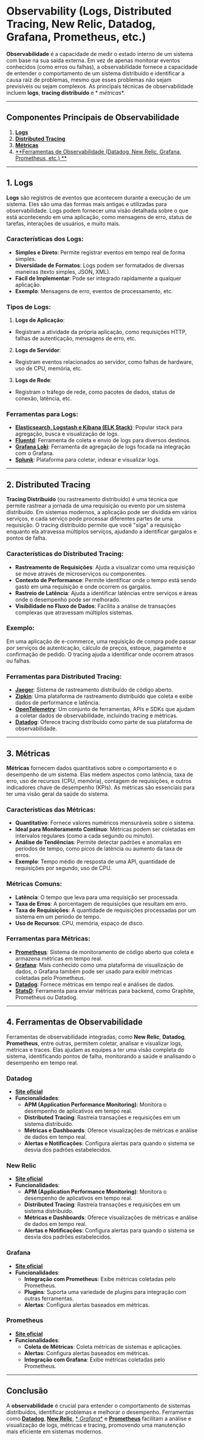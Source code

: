 # **Observability (Logs, Distributed Tracing, New Relic, Datadog, Grafana, Prometheus, etc.)**

**Observabilidade** é a capacidade de medir o estado interno de um sistema com base na sua saída externa. Em vez de
apenas monitorar eventos conhecidos (como erros ou falhas), a observabilidade fornece a capacidade de entender o
comportamento de um sistema distribuído e identificar a causa raiz de problemas, mesmo que esses problemas não sejam
previsíveis ou sejam complexos. As principais técnicas de observabilidade incluem **logs**, **tracing distribuído** e *
*métricas**.

---

## **Componentes Principais de Observabilidade**

1. [**Logs**](#1-logs)
2. [**Distributed Tracing**](#2-distributed-tracing)
3. [**Métricas**](#3-métricas)
4. [**Ferramentas de Observabilidade (Datadog, New Relic, Grafana, Prometheus, etc.)
   **](#4-ferramentas-de-observabilidade)

---

## **1. Logs**

**Logs** são registros de eventos que acontecem durante a execução de um sistema. Eles são uma das formas mais antigas e
utilizadas para observabilidade. Logs podem fornecer uma visão detalhada sobre o que está acontecendo em uma aplicação,
como mensagens de erro, status de tarefas, interações de usuários, e muito mais.

### **Características dos Logs**:

- **Simples e Direto**: Permite registrar eventos em tempo real de forma simples.
- **Diversidade de Formatos**: Logs podem ser formatados de diversas maneiras (texto simples, JSON, XML).
- **Fácil de Implementar**: Pode ser integrado rapidamente a qualquer aplicação.
- **Exemplo**: Mensagens de erro, eventos de processamento, etc.

### **Tipos de Logs**:

1. **Logs de Aplicação**:

- Registram a atividade da própria aplicação, como requisições HTTP, falhas de autenticação, mensagens de erro, etc.

2. **Logs de Servidor**:

- Registram eventos relacionados ao servidor, como falhas de hardware, uso de CPU, memória, etc.

3. **Logs de Rede**:

- Registram o tráfego de rede, como pacotes de dados, status de conexão, latência, etc.

### **Ferramentas para Logs**:

- [**Elasticsearch, Logstash e Kibana (ELK Stack)**](https://www.elastic.co/what-is/elk-stack): Popular stack para
  agregação, busca e visualização de logs.
- [**Fluentd**](https://www.fluentd.org/): Ferramenta de coleta e envio de logs para diversos destinos.
- [**Grafana Loki**](https://grafana.com/oss/loki/): Ferramenta de agregação de logs focada na integração com o Grafana.
- [**Splunk**](https://www.splunk.com/): Plataforma para coletar, indexar e visualizar logs.

---

## **2. Distributed Tracing**

**Tracing Distribuído** (ou rastreamento distribuído) é uma técnica que permite rastrear a jornada de uma requisição ou
evento por um sistema distribuído. Em sistemas modernos, a aplicação pode ser dividida em vários serviços, e cada
serviço pode processar diferentes partes de uma requisição. O tracing distribuído permite que você "siga" a requisição
enquanto ela atravessa múltiplos serviços, ajudando a identificar gargalos e pontos de falha.

### **Características do Distributed Tracing**:

- **Rastreamento de Requisições**: Ajuda a visualizar como uma requisição se move através de microserviços ou
  componentes.
- **Contexto de Performance**: Permite identificar onde o tempo está sendo gasto em uma requisição e onde ocorrem os
  gargalos.
- **Rastreio de Latência**: Ajuda a identificar latências entre serviços e áreas onde o desempenho pode ser melhorado.
- **Visibilidade no Fluxo de Dados**: Facilita a análise de transações complexas que atravessam múltiplos sistemas.

### **Exemplo**:

Em uma aplicação de e-commerce, uma requisição de compra pode passar por serviços de autenticação, cálculo de
preços, estoque, pagamento e confirmação de pedido. O tracing ajuda a identificar onde ocorrem atrasos ou falhas.

### **Ferramentas para Distributed Tracing**:

- [**Jaeger**](https://www.jaegertracing.io/): Sistema de rastreamento distribuído de código aberto.
- [**Zipkin**](https://zipkin.io/): Uma plataforma de rastreamento distribuído que coleta e exibe dados de performance e
  latência.
- [**OpenTelemetry**](https://opentelemetry.io/): Um conjunto de ferramentas, APIs e SDKs que ajudam a coletar dados de
  observabilidade, incluindo tracing e métricas.
- [**Datadog**](https://www.datadoghq.com/): Oferece tracing distribuído como parte de sua plataforma de
  observabilidade.

---

## **3. Métricas**

**Métricas** fornecem dados quantitativos sobre o comportamento e o desempenho de um sistema. Elas medem aspectos como
latência, taxa de erro, uso de recursos (CPU, memória), contagem de requisições, e outros indicadores chave de
desempenho (KPIs). As métricas são essenciais para ter uma visão geral da saúde do sistema.

### **Características das Métricas**:

- **Quantitativo**: Fornece valores numéricos mensuráveis sobre o sistema.
- **Ideal para Monitoramento Contínuo**: Métricas podem ser coletadas em intervalos regulares (como a cada segundo ou
  minuto).
- **Análise de Tendências**: Permite detectar padrões e anomalias em períodos de tempo, como picos de latência ou
  aumento da taxa de erros.
- **Exemplo**: Tempo médio de resposta de uma API, quantidade de requisições por segundo, uso de CPU.

### **Métricas Comuns**:

- **Latência**: O tempo que leva para uma requisição ser processada.
- **Taxa de Erros**: A porcentagem de requisições que resultam em erro.
- **Taxa de Requisições**: A quantidade de requisições processadas por um sistema em um período de tempo.
- **Uso de Recursos**: CPU, memória, espaço de disco.

### **Ferramentas para Métricas**:

- [**Prometheus**](https://prometheus.io/): Sistema de monitoramento de código aberto que coleta e armazena métricas em
  tempo real.
- [**Grafana**](https://grafana.com/): Mais conhecido como uma plataforma de visualização de dados, o Grafana também
  pode ser usado para exibir métricas coletadas pelo Prometheus.
- [**Datadog**](https://www.datadoghq.com/): Fornece métricas em tempo real e análises de dados.
- [**StatsD**](https://github.com/statsd/statsd): Ferramenta para enviar métricas para backend, como Graphite,
  Prometheus ou Datadog.

---

## **4. Ferramentas de Observabilidade**

Ferramentas de observabilidade integradas, como **New Relic**, **Datadog**, **Prometheus**, entre outras, permitem
coletar, analisar e visualizar logs, métricas e traces. Elas ajudam as equipes a ter uma visão completa do sistema,
identificando pontos de falha, monitorando a saúde e analisando o desempenho em tempo real.

### **Datadog**

- [**Site oficial**](https://www.datadoghq.com/)
- **Funcionalidades**:
    - **APM (Application Performance Monitoring)**: Monitora o desempenho de aplicativos em tempo real.
    - **Distributed Tracing**: Rastreia transações e requisições em um sistema distribuído.
    - **Métricas e Dashboards**: Oferece visualizações de métricas e análise de dados em tempo real.
    - **Alertas e Notificações**: Configura alertas para quando o sistema se desvia dos padrões estabelecidos.

### **New Relic**

- [**Site oficial**](https://newrelic.com/)
- **Funcionalidades**:
    - **APM (Application Performance Monitoring)**: Monitora o desempenho de aplicativos em tempo real.
    - **Distributed Tracing**: Rastreia transações e requisições em um sistema distribuído.
    - **Métricas e Dashboards**: Oferece visualizações de métricas e análise de dados em tempo real.
    - **Alertas e Notificações**: Configura alertas para quando o sistema se desvia dos padrões estabelecidos.

### **Grafana**

- [**Site oficial**](https://grafana.com/)
- **Funcionalidades**:
    - **Integração com Prometheus**: Exibe métricas coletadas pelo Prometheus.
    - **Plugins**: Suporta uma variedade de plugins para integração com outras ferramentas.
    - **Alertas**: Configura alertas baseados em métricas.

### **Prometheus**

- [**Site oficial**](https://prometheus.io/)
- **Funcionalidades**:
    - **Coleta de Métricas**: Coleta métricas de sistemas e aplicações.
    - **Alertas**: Configura alertas baseados em métricas.
    - **Integração com Grafana**: Exibe métricas coletadas pelo Prometheus.

---

## **Conclusão**

A **observabilidade** é crucial para entender o comportamento de sistemas distribuídos, identificar problemas e melhorar
o desempenho. Ferramentas como [**Datadog**](https://www.datadoghq.com/), [**New Relic**](https://newrelic.com/), [*
*Grafana**](https://grafana.com/) e [**Prometheus**](https://prometheus.io/) facilitam a análise e visualização de logs,
métricas e tracing, promovendo uma manutenção mais eficiente em sistemas modernos.
